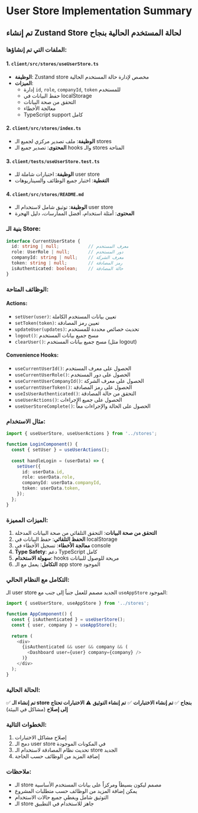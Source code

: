 # User Store Implementation Summary

## تم إنشاء Zustand Store لحالة المستخدم الحالية بنجاح

### الملفات التي تم إنشاؤها:

#### 1. `client/src/stores/useUserStore.ts`
- **الوظيفة**: Zustand store مخصص لإدارة حالة المستخدم الحالية
- **الميزات**:
  - إدارة `id`, `role`, `companyId`, `token` للمستخدم
  - حفظ البيانات في localStorage
  - التحقق من صحة البيانات
  - معالجة الأخطاء
  - TypeScript support كامل

#### 2. `client/src/stores/index.ts`
- **الوظيفة**: ملف تصدير مركزي لجميع الـ stores
- **المحتوى**: تصدير جميع الـ hooks والـ stores المتاحة

#### 3. `client/tests/useUserStore.test.ts`
- **الوظيفة**: اختبارات شاملة للـ user store
- **التغطية**: اختبار جميع الوظائف والسيناريوهات

#### 4. `client/src/stores/README.md`
- **الوظيفة**: توثيق شامل لاستخدام الـ user store
- **المحتوى**: أمثلة استخدام، أفضل الممارسات، دليل الهجرة

### بنية الـ Store:

```typescript
interface CurrentUserState {
  id: string | null;           // معرف المستخدم
  role: UserRole | null;       // دور المستخدم
  companyId: string | null;    // معرف الشركة
  token: string | null;        // رمز المصادقة
  isAuthenticated: boolean;    // حالة المصادقة
}
```

### الوظائف المتاحة:

#### Actions:
- `setUser(user)`: تعيين بيانات المستخدم الكاملة
- `setToken(token)`: تعيين رمز المصادقة
- `updateUser(updates)`: تحديث خصائص محددة للمستخدم
- `logout()`: مسح جميع بيانات المستخدم
- `clearUser()`: مسح جميع بيانات المستخدم (مثل logout)

#### Convenience Hooks:
- `useCurrentUserId()`: الحصول على معرف المستخدم
- `useCurrentUserRole()`: الحصول على دور المستخدم
- `useCurrentUserCompanyId()`: الحصول على معرف الشركة
- `useCurrentUserToken()`: الحصول على رمز المصادقة
- `useIsUserAuthenticated()`: التحقق من حالة المصادقة
- `useUserActions()`: الحصول على جميع الإجراءات
- `useUserStoreComplete()`: الحصول على الحالة والإجراءات معاً

### مثال الاستخدام:

```typescript
import { useUserStore, useUserActions } from '../stores';

function LoginComponent() {
  const { setUser } = useUserActions();
  
  const handleLogin = (userData) => {
    setUser({
      id: userData.id,
      role: userData.role,
      companyId: userData.companyId,
      token: userData.token,
    });
  };
}
```

### الميزات المميزة:

1. **التحقق من صحة البيانات**: التحقق التلقائي من صحة البيانات المدخلة
2. **الحفظ التلقائي**: حفظ البيانات في localStorage
3. **معالجة الأخطاء**: تسجيل الأخطاء في console
4. **Type Safety**: دعم TypeScript كامل
5. **سهولة الاستخدام**: hooks مريحة للوصول للبيانات
6. **التكامل**: يعمل مع الـ app store الموجود

### التكامل مع النظام الحالي:

الـ user store الجديد مصمم للعمل جنباً إلى جنب مع `useAppStore` الموجود:

```typescript
import { useUserStore, useAppStore } from '../stores';

function AppComponent() {
  const { isAuthenticated } = useUserStore();
  const { user, company } = useAppStore();
  
  return (
    <div>
      {isAuthenticated && user && company && (
        <Dashboard user={user} company={company} />
      )}
    </div>
  );
}
```

### الحالة الحالية:

✅ **تم إنشاء الـ store بنجاح**
✅ **تم إنشاء الاختبارات**
✅ **تم إنشاء التوثيق**
⚠️ **الاختبارات تحتاج إلى إصلاح** (مشاكل في البيئة)

### الخطوات التالية:

1. إصلاح مشاكل الاختبارات
2. دمج الـ user store في المكونات الموجودة
3. تحديث نظام المصادقة لاستخدام الـ store الجديد
4. إضافة المزيد من الوظائف حسب الحاجة

### ملاحظات:

- الـ store مصمم ليكون بسيطاً ومركزاً على بيانات المستخدم الأساسية
- يمكن إضافة المزيد من الوظائف حسب متطلبات المشروع
- التوثيق شامل ويغطي جميع حالات الاستخدام
- الـ store جاهز للاستخدام في التطبيق 